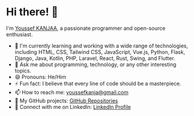 # Hi there! 👋

I'm [Youssef KANJAA](https://www.linkedin.com/in/youssef-kanjaa/), a passionate programmer and open-source enthusiast.

- 🌱 I'm currently learning and working with a wide range of technologies, including HTML, CSS, Tailwind CSS, JavaScript, Vue.js, Python, Flask, Django, Java, Kotlin, PHP, Laravel, React, Rust, Swing, and Flutter.
- 💬 Ask me about programming, technology, or any other interesting topics.
- 😄 Pronouns: He/Him
- ⚡ Fun fact: I believe that every line of code should be a masterpiece.
- 📫 How to reach me: [youssefkanja@gmail.com](mailto:youssefkanja@gmail.com)
- 📂 My GitHub projects: [GitHub Repositories]([https://github.com/YoussefKanjaa?tab=repositories](https://github.com/YSF-KNJ?tab=repositories))
- 💼 Connect with me on LinkedIn: [LinkedIn Profile](https://www.linkedin.com/in/youssef-kanjaa/)
